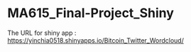 # MA615_Final-Project_Shiny
The URL for shiny app : https://yinchia0518.shinyapps.io/Bitcoin_Twitter_Wordcloud/
